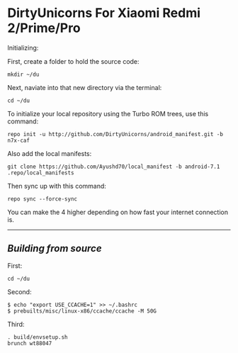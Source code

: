DirtyUnicorns For Xiaomi Redmi 2/Prime/Pro
======================================

Initializing:

First, create a folder to hold the source code: 

	mkdir ~/du

Next, naviate into that new directory via the terminal:

	cd ~/du

To initialize your local repository using the Turbo ROM trees, use this command:

	repo init -u http://github.com/DirtyUnicorns/android_manifest.git -b n7x-caf

Also add the local manifests:

	git clone https://github.com/Ayushd70/local_manifest -b android-7.1 .repo/local_manifests

Then sync up with this command:

	repo sync --force-sync
	
You can make the 4 higher depending on how fast your internet connection is. 

-------------
 
_Building from source_
---------------

First:

	cd ~/du

Second:

	$ echo "export USE_CCACHE=1" >> ~/.bashrc
	$ prebuilts/misc/linux-x86/ccache/ccache -M 50G

Third:

	. build/envsetup.sh
	brunch wt88047
